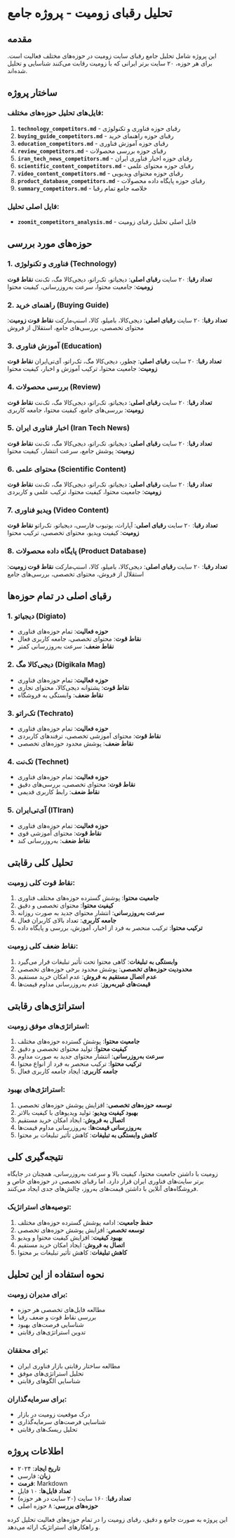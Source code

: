# تحلیل رقبای زومیت - پروژه جامع

## مقدمه
این پروژه شامل تحلیل جامع رقبای سایت زومیت در حوزه‌های مختلف فعالیت است. برای هر حوزه، ۲۰ سایت برتر ایرانی که با زومیت رقابت می‌کنند شناسایی و تحلیل شده‌اند.

## ساختار پروژه

### فایل‌های تحلیل حوزه‌های مختلف:

1. **`technology_competitors.md`** - رقبای حوزه فناوری و تکنولوژی
2. **`buying_guide_competitors.md`** - رقبای حوزه راهنمای خرید
3. **`education_competitors.md`** - رقبای حوزه آموزش فناوری
4. **`review_competitors.md`** - رقبای حوزه بررسی محصولات
5. **`iran_tech_news_competitors.md`** - رقبای حوزه اخبار فناوری ایران
6. **`scientific_content_competitors.md`** - رقبای حوزه محتوای علمی
7. **`video_content_competitors.md`** - رقبای حوزه محتوای ویدیویی
8. **`product_database_competitors.md`** - رقبای حوزه پایگاه داده محصولات
9. **`summary_competitors.md`** - خلاصه جامع تمام رقبا

### فایل اصلی تحلیل:
- **`zoomit_competitors_analysis.md`** - فایل اصلی تحلیل رقبای زومیت

## حوزه‌های مورد بررسی

### 1. فناوری و تکنولوژی (Technology)
**تعداد رقبا**: ۲۰ سایت
**رقبای اصلی**: دیجیاتو، تک‌راتو، دیجی‌کالا مگ، تک‌نت
**نقاط قوت زومیت**: جامعیت محتوا، سرعت به‌روزرسانی، کیفیت محتوا

### 2. راهنمای خرید (Buying Guide)
**تعداد رقبا**: ۲۰ سایت
**رقبای اصلی**: دیجی‌کالا، بامیلو، کالا، اسنپ‌مارکت
**نقاط قوت زومیت**: محتوای تخصصی، بررسی‌های جامع، استقلال از فروش

### 3. آموزش فناوری (Education)
**تعداد رقبا**: ۲۰ سایت
**رقبای اصلی**: چطور، دیجی‌کالا مگ، تک‌راتو، آی‌تی‌ایران
**نقاط قوت زومیت**: جامعیت محتوا، ترکیب آموزش و اخبار، کیفیت محتوا

### 4. بررسی محصولات (Review)
**تعداد رقبا**: ۲۰ سایت
**رقبای اصلی**: دیجیاتو، تک‌راتو، دیجی‌کالا مگ، تک‌نت
**نقاط قوت زومیت**: بررسی‌های جامع، کیفیت محتوا، جامعه کاربری

### 5. اخبار فناوری ایران (Iran Tech News)
**تعداد رقبا**: ۲۰ سایت
**رقبای اصلی**: دیجیاتو، تک‌راتو، دیجی‌کالا مگ، تک‌نت
**نقاط قوت زومیت**: پوشش جامع، سرعت انتشار، کیفیت محتوا

### 6. محتوای علمی (Scientific Content)
**تعداد رقبا**: ۲۰ سایت
**رقبای اصلی**: دیجیاتو، تک‌راتو، دیجی‌کالا مگ، تک‌نت
**نقاط قوت زومیت**: جامعیت محتوا، کیفیت محتوا، ترکیب علمی و کاربردی

### 7. ویدیو فناوری (Video Content)
**تعداد رقبا**: ۲۰ سایت
**رقبای اصلی**: آپارات، یوتیوب فارسی، دیجیاتو، تک‌راتو
**نقاط قوت زومیت**: کیفیت ویدیو، محتوای تخصصی، ترکیب محتوا

### 8. پایگاه داده محصولات (Product Database)
**تعداد رقبا**: ۲۰ سایت
**رقبای اصلی**: دیجی‌کالا، بامیلو، کالا، اسنپ‌مارکت
**نقاط قوت زومیت**: استقلال از فروش، محتوای تخصصی، بررسی‌های جامع

## رقبای اصلی در تمام حوزه‌ها

### 1. دیجیاتو (Digiato)
- **حوزه فعالیت**: تمام حوزه‌های فناوری
- **نقاط قوت**: محتوای تخصصی، جامعه کاربری فعال
- **نقاط ضعف**: سرعت به‌روزرسانی کمتر

### 2. دیجی‌کالا مگ (Digikala Mag)
- **حوزه فعالیت**: تمام حوزه‌های فناوری
- **نقاط قوت**: پشتوانه دیجی‌کالا، محتوای تجاری
- **نقاط ضعف**: وابستگی به فروشگاه

### 3. تک‌راتو (Techrato)
- **حوزه فعالیت**: تمام حوزه‌های فناوری
- **نقاط قوت**: محتوای آموزشی تخصصی، ترفندهای کاربردی
- **نقاط ضعف**: پوشش محدود حوزه‌های تخصصی

### 4. تک‌نت (Technet)
- **حوزه فعالیت**: تمام حوزه‌های فناوری
- **نقاط قوت**: محتوای تخصصی، بررسی‌های دقیق
- **نقاط ضعف**: رابط کاربری قدیمی

### 5. آی‌تی‌ایران (ITIran)
- **حوزه فعالیت**: تمام حوزه‌های فناوری
- **نقاط قوت**: محتوای آموزشی قوی
- **نقاط ضعف**: به‌روزرسانی کند

## تحلیل کلی رقابتی

### نقاط قوت کلی زومیت:
1. **جامعیت محتوا**: پوشش گسترده حوزه‌های مختلف فناوری
2. **کیفیت محتوا**: محتوای تخصصی و دقیق
3. **سرعت به‌روزرسانی**: انتشار محتوای جدید به صورت روزانه
4. **جامعه کاربری**: تعداد بالای کاربران فعال
5. **ترکیب محتوا**: ترکیب منحصر به فرد از اخبار، آموزش، بررسی و پایگاه داده

### نقاط ضعف کلی زومیت:
1. **وابستگی به تبلیغات**: گاهی محتوا تحت تأثیر تبلیغات قرار می‌گیرد
2. **محدودیت حوزه‌های تخصصی**: پوشش محدود برخی حوزه‌های تخصصی
3. **عدم اتصال مستقیم به فروش**: عدم امکان خرید مستقیم
4. **قیمت‌های غیربه‌روز**: عدم به‌روزرسانی مداوم قیمت‌ها

## استراتژی‌های رقابتی

### استراتژی‌های موفق زومیت:
1. **جامعیت محتوا**: پوشش گسترده حوزه‌های مختلف
2. **کیفیت محتوا**: تولید محتوای تخصصی و دقیق
3. **سرعت به‌روزرسانی**: انتشار محتوای جدید به صورت مداوم
4. **ترکیب محتوا**: ترکیب منحصر به فرد از انواع محتوا
5. **جامعه کاربری**: ایجاد جامعه کاربری فعال

### استراتژی‌های بهبود:
1. **توسعه حوزه‌های تخصصی**: افزایش پوشش حوزه‌های تخصصی
2. **بهبود کیفیت ویدیو**: تولید ویدیوهای با کیفیت بالاتر
3. **اتصال به فروش**: ایجاد امکان خرید مستقیم
4. **به‌روزرسانی قیمت‌ها**: به‌روزرسانی مداوم قیمت‌ها
5. **کاهش وابستگی به تبلیغات**: کاهش تأثیر تبلیغات بر محتوا

## نتیجه‌گیری کلی

زومیت با داشتن جامعیت محتوا، کیفیت بالا و سرعت به‌روزرسانی، همچنان در جایگاه برتر سایت‌های فناوری ایران قرار دارد. اما رقبای تخصصی در حوزه‌های خاص و فروشگاه‌های آنلاین با داشتن قیمت‌های به‌روز، چالش‌های جدی ایجاد می‌کنند.

### توصیه‌های استراتژیک:
1. **حفظ جامعیت**: ادامه پوشش گسترده حوزه‌های مختلف
2. **توسعه تخصص**: افزایش پوشش حوزه‌های تخصصی
3. **بهبود کیفیت**: افزایش کیفیت محتوا و ویدیو
4. **اتصال به فروش**: ایجاد امکان خرید مستقیم
5. **کاهش تبلیغات**: کاهش تأثیر تبلیغات بر محتوا

## نحوه استفاده از این تحلیل

### برای مدیران زومیت:
- مطالعه فایل‌های تخصصی هر حوزه
- بررسی نقاط قوت و ضعف رقبا
- شناسایی فرصت‌های بهبود
- تدوین استراتژی‌های رقابتی

### برای محققان:
- مطالعه ساختار رقابتی بازار فناوری ایران
- تحلیل استراتژی‌های موفق
- شناسایی الگوهای رقابتی

### برای سرمایه‌گذاران:
- درک موقعیت زومیت در بازار
- شناسایی فرصت‌های سرمایه‌گذاری
- تحلیل ریسک‌های رقابتی

## اطلاعات پروژه

- **تاریخ ایجاد**: ۲۰۲۴
- **زبان**: فارسی
- **فرمت**: Markdown
- **تعداد فایل‌ها**: ۱۰ فایل
- **تعداد رقبا**: ۱۶۰ سایت (۲۰ سایت در هر حوزه)
- **حوزه‌های بررسی**: ۸ حوزه اصلی

این پروژه به صورت جامع و دقیق، رقبای زومیت را در تمام حوزه‌های فعالیت تحلیل کرده و راهکارهای استراتژیک ارائه می‌دهد. 